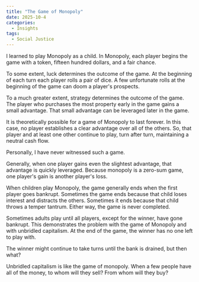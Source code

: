 ```yaml
---
title: "The Game of Monopoly"
date: 2025-10-4
categories:
  - Insights
tags:
  - Social Justice
---
```


I learned to play Monopoly as a child. In Monopoly, each player begins the game with a token, fifteen hundred dollars, and a fair chance.

To some extent, luck determines the outcome of the game. At the beginning of each turn each player rolls a pair of dice. A few unfortunate rolls at the beginning of the game can doom a player's prospects.

To a much greater extent, strategy determines the outcome of the game. The player who purchases the most property early in the game gains a small advantage. That small advantage can be leveraged later in the game.

It is theoretically possible for a game of Monopoly to last forever. In this case, no player establishes a clear advantage over all of the others. So, that player and at least one other continue to play, turn after turn, maintaining a neutral cash flow.

Personally, I have never witnessed such a game.

Generally, when one player gains even the slightest advantage, that advantage is quickly leveraged. Because monopoly is a zero-sum game, one player's gain is another player's loss.

When children play Monopoly, the game generally ends when the first player goes bankrupt.  Sometimes the game ends because that child loses interest and distracts the others. Sometimes it ends because that child throws a temper tantrum. Either way, the game is never completed.

Sometimes adults play until all players, except for the winner, have gone bankrupt. This demonstrates the problem with the game of Monopoly and with unbridled capitalism. At the end of the game, the winner has no one left to play with.

The winner might continue to take turns until the bank is drained, but then what?

Unbridled capitalism is like the game of monopoly. When a few people have all of the money, to whom will they sell? From whom will they buy?






